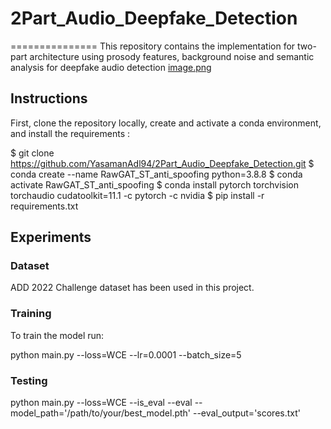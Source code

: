 # 2Part_Audio_Deepfake_Detection

===============
This repository contains the implementation for two-part architecture using prosody features, background noise and semantic analysis for deepfake audio detection
[image.png](https://github.com/YasamanAdl94/2Part_Audio_Deepfake_Detection/blob/ce936bcc855b3eee61c68d2790406d4bee28d1fd/image.png)


## Instructions

First, clone the repository locally, create and activate a conda environment, and install the requirements :

$ git clone https://github.com/YasamanAdl94/2Part_Audio_Deepfake_Detection.git
$ conda create --name RawGAT_ST_anti_spoofing python=3.8.8
$ conda activate RawGAT_ST_anti_spoofing
$ conda install pytorch torchvision torchaudio cudatoolkit=11.1 -c pytorch -c nvidia
$ pip install -r requirements.txt



## Experiments

### Dataset
ADD 2022 Challenge dataset has been used in this project.

### Training
To train the model run:

python main.py --loss=WCE   --lr=0.0001 --batch_size=5

### Testing

python main.py --loss=WCE --is_eval --eval --model_path='/path/to/your/best_model.pth' --eval_output='scores.txt'








